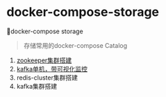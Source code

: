 # docker-compose-storage
🗿docker-compose storage

> 存储常用的docker-compose
> Catalog

1. [zookeeper集群搭建](https://github.com/xiao-ren-wu/docker-compose-storage/blob/main/zookeeper-docker-compose.yml)
2. [kafka单机，带可视化监控]()
3. redis-cluster集群搭建
4. kafka集群搭建
